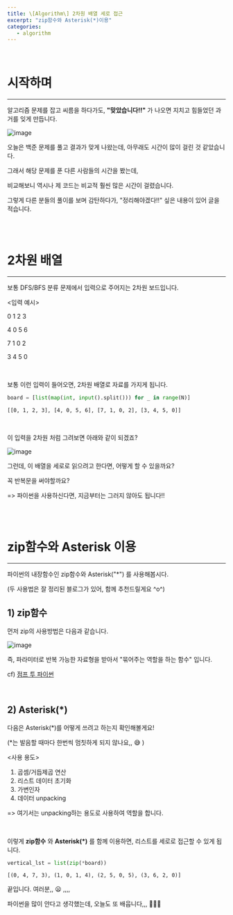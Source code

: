 ```yaml
---
title: \[Algorithm\] 2차원 배열 세로 접근
excerpt: "zip함수와 Asterisk(*)이용"
categories:
   - algorithm
---
```


<br />

# 시작하며

----------------------------------------------

알고리즘 문제를 잡고 씨름을 하다가도, **"맞았습니다!!"** 가 나오면 지치고 힘들었던 과거를 잊게 만듭니다.



![image](https://user-images.githubusercontent.com/42775225/128528640-7d57d47d-02b2-4059-b363-97381fb924e3.png)



오늘은 백준 문제를 풀고 결과가 맞게 나왔는데, 아무래도 시간이 많이 걸린 것 같았습니다.

그래서 해당 문제를 푼 다른 사람들의 시간을 봤는데, 

비교해보니 역시나 제 코드는 비교적 훨씬 많은 시간이 걸렸습니다. 

그렇게 다른 분들의 풀이를 보며 감탄하다가, "정리해야겠다!!" 싶은 내용이 있어 글을 적습니다.



<br /><br />

# 2차원 배열

----------------------------------------------

보통 DFS/BFS 분류 문제에서 입력으로 주어지는 2차원 보드입니다.

\<입력 예시>

<p>0 1 2 3</p>
<p>4 0 5 6</p>
<p>7 1 0 2</p>
<p>3 4 5 0</p>



<br />

보통 이런 입력이 들어오면, 2차원 배열로 자료를 가지게 됩니다.

```python
board = [list(map(int, input().split())) for _ in range(N)]
```

```
[[0, 1, 2, 3], [4, 0, 5, 6], [7, 1, 0, 2], [3, 4, 5, 0]]
```

<br />

이 입력을 2차원 처럼 그려보면 아래와 같이 되겠죠? 



![image](https://user-images.githubusercontent.com/42775225/128526814-949ab6b6-ba17-4922-82f0-1490214f7d65.png)

그런데, 이 배열을 세로로 읽으려고 한다면, 어떻게 할 수 있을까요?

꼭 반복문을 써야할까요?

=> 파이썬을 사용하신다면, 지금부터는 그러지 않아도 됩니다!!

<br /><br />

# zip함수와 Asterisk 이용

----------------------------------------------

파이썬의 내장함수인 zip함수와 Asterisk("*") 를 사용해봅시다.

(두 사용법은 잘 정리된 블로그가 있어, 함께 추천드릴게요 ^o^)



## 1) zip함수

먼저 zip의 사용방법은 다음과 같습니다.

![image](https://user-images.githubusercontent.com/42775225/128526868-21fb4e75-017b-4879-9d3d-0b9a8c10dce2.png)

즉, 파라미터로 반복 가능한 자료형을 받아서 "묶어주는 역할을 하는 함수" 입니다.

cf) <a href="https://wikidocs.net/32" target="_blank">점프 투 파이썬</a>



<br />

## 2) Asterisk(*)

다음은 Asterisk(*)를 어떻게 쓰려고 하는지 확인해볼게요!

(*는 발음할 때마다 한번씩 멈칫하게 되지 않나요,, 😅 )

\<사용 용도>

1. 곱셈/거듭제곱 연산
2. 리스트 데이터 초기화
3. 가변인자
4. 데이터 unpacking

=> 여기서는 unpacking하는 용도로 사용하여 역할을 합니다.

<br />

이렇게 **zip함수** 와 **Asterisk(*)** 를 함께 이용하면, 리스트를 세로로 접근할 수 있게 됩니다.

```python
vertical_lst = list(zip(*board))
```

```
[(0, 4, 7, 3), (1, 0, 1, 4), (2, 5, 0, 5), (3, 6, 2, 0)]
```



끝입니다. 여러분,, 😦 ,,,,

파이썬을 많이 안다고 생각했는데, 오늘도 또 배웁니다,,, 🚀🚀🚀

<br /><br />
